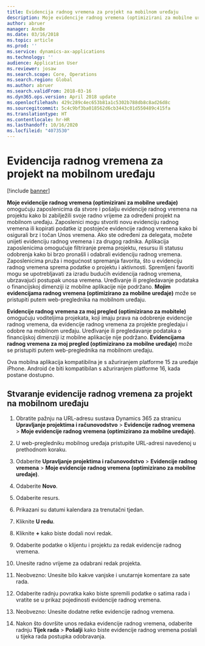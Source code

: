 ```yaml
---
title: Evidencija radnog vremena za projekt na mobilnom uređaju
description: Moje evidencije radnog vremena (optimizirani za mobilne uređaje) omogućuju zaposlenicima da stvore i pošalju evidencije radnog vremena na projektu kako bi zabilježili svoje radno vrijeme za određeni projekt na mobilnom uređaju.
author: abruer
manager: AnnBe
ms.date: 03/16/2018
ms.topic: article
ms.prod: ''
ms.service: dynamics-ax-applications
ms.technology: ''
audience: Application User
ms.reviewer: josaw
ms.search.scope: Core, Operations
ms.search.region: Global
ms.author: abruer
ms.search.validFrom: 2018-03-16
ms.dyn365.ops.version: April 2018 update
ms.openlocfilehash: 429c289c4ec653b81a1c5302b788db8c8ad26d8c
ms.sourcegitcommit: 5c4c9bf3ba018562d6cb3443c01d550489c415fa
ms.translationtype: HT
ms.contentlocale: hr-HR
ms.lasthandoff: 10/16/2020
ms.locfileid: "4073530"
---
```

# <a name="project-timesheets-on-a-mobile-device"></a>Evidencija radnog vremena za projekt na mobilnom uređaju

[!include [banner](../includes/banner.md)]

**Moje evidencije radnog vremena (optimizirani za mobilne uređaje)** omogućuju zaposlenicima da stvore i pošalju evidencije radnog vremena na projektu kako bi zabilježili svoje radno vrijeme za određeni projekt na mobilnom uređaju. Zaposlenici mogu stvoriti novu evidenciju radnog vremena ili kopirati podatke iz postojeće evidencije radnog vremena kako bi osigurali brz i točan Unos vremena. Ako ste određeni za delegata, možete unijeti evidenciju radnog vremena i za drugog radnika. Aplikacija zaposlenicima omogućuje filtriranje prema projektu, resursu ili statusu odobrenja kako bi brzo pronašli i odabrali evidenciju radnog vremena. Zaposlenicima pruža i mogućnost spremanja favorita, što u evidenciju radnog vremena sprema podatke o projektu i aktivnosti. Spremljeni favoriti mogu se upotrebljavati za izradu budućih evidencija radnog vremena, ubrzavajući postupak unosa vremena. Uređivanje ili pregledavanje podataka o financijskoj dimenziji iz mobilne aplikacije nije podržano. **Mojim evidencijama radnog vremena (optimizirano za mobilne uređaje)** može se pristupiti putem web-preglednika na mobilnom uređaju.

**Evidencije radnog vremena za moj pregled (optimizirano za mobitele)** omogućuju voditeljima projekata, koji imaju prava na odobrenje evidencije radnog vremena, da evidencije radnog vremena za projekte pregledaju i odobre na mobilnom uređaju. Uređivanje ili pregledavanje podataka o financijskoj dimenziji iz mobilne aplikacije nije podržano. **Evidencijama radnog vremena za moj pregled (optimizirano za mobilne uređaje)** može se pristupiti putem web-preglednika na mobilnom uređaju.

Ova mobilna aplikacija kompatibilna je s ažuriranjem platforme 15 za uređaje iPhone.
Android će biti kompatibilan s ažuriranjem platforme 16, kada postane dostupno.

## <a name="create-a-project-timesheet-on-your-mobile-device"></a>Stvaranje evidencije radnog vremena za projekt na mobilnom uređaju

1.  Obratite pažnju na URL-adresu sustava Dynamics 365 za stranicu **Upravljanje projektima i računovodstvo** \> **Evidencije radnog vremena** \> **Moje evidencije radnog vremena (optimizirano za mobilne uređaje)**.

2.  U web-pregledniku mobilnog uređaja pristupite URL-adresi navedenoj u prethodnom koraku.
 
3.  Odaberite **Upravljanje projektima i računovodstvo** \> **Evidencije radnog vremena** \> **Moje evidencije radnog vremena (optimizirano za mobilne uređaje)**.

4.  Odaberite **Novo**.

5.  Odaberite resurs.

6.  Prikazani su datumi kalendara za trenutačni tjedan.

7.  Kliknite **U redu**.

8.  Kliknite **+** kako biste dodali novi redak.

9.  Odaberite podatke o klijentu i projektu za redak evidencije radnog vremena.

10. Unesite radno vrijeme za odabrani redak projekta.

11. Neobvezno: Unesite bilo kakve vanjske i unutarnje komentare za sate rada.

12. Odaberite radnju povratka kako biste spremili podatke o satima rada i vratite se u prikaz pojedinosti evidencije radnog vremena.

13. Neobvezno: Unesite dodatne retke evidencije radnog vremena.

14. Nakon što dovršite unos redaka evidencije radnog vremena, odaberite radnju **Tijek rada** \> **Pošalji** kako biste evidencije radnog vremena poslali u tijeka rada postupka odobravanja.
